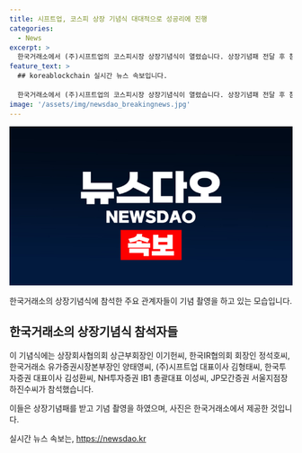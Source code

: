 ```yaml
---
title: 시프트업, 코스피 상장 기념식 대대적으로 성공리에 진행
categories:
  - News
excerpt: >
  한국거래소에서 (주)시프트업의 코스피시장 상장기념식이 열렸습니다. 상장기념패 전달 후 참석자들의 기념 촬영이 이루어졌는데, 유가증권시장본부장을 비롯한 다수의 관계자들이 함께하였습니다.
feature_text: >
  ## koreablockchain 실시간 뉴스 속보입니다.

  한국거래소에서 (주)시프트업의 코스피시장 상장기념식이 열렸습니다. 상장기념패 전달 후 참석자들의 기념 촬영이 이루어졌는데, 유가증권시장본부장을 비롯한 다수의 관계자들이 함께하였습니다.
image: '/assets/img/newsdao_breakingnews.jpg'
---
```


<p><img src="/assets/img/newsdao_breakingnews.jpg" alt="koreablockchain 속보" /></p>

<p>한국거래소의 상장기념식에 참석한 주요 관계자들이 기념 촬영을 하고 있는 모습입니다.</p>

<h2>한국거래소의 상장기념식 참석자들</h2>

<p>이 기념식에는 상장회사협의회 상근부회장인 이기헌씨, 한국IR협의회 회장인 정석호씨, 한국거래소 유가증권시장본부장인 양태영씨, (주)시프트업 대표이사 김형태씨, 한국투자증권 대표이사 김성환씨, NH투자증권 IB1 총괄대표 이성씨, JP모간증권 서울지점장 하진수씨가 참석했습니다.</p>

<p>이들은 상장기념패를 받고 기념 촬영을 하였으며, 사진은 한국거래소에서 제공한 것입니다.</p>
실시간 뉴스 속보는, <a href="https://newsdao.kr" rel="dofollow">https://newsdao.kr</a>


